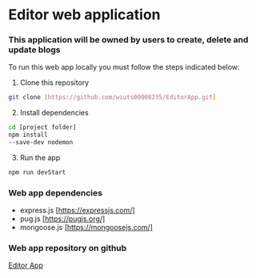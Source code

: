 # Editor web application

### This application will be owned by users to create, delete and update blogs

To run this web app locally you must follow the steps indicated below:

1. Clone this repository
```bash
git clone [https://github.com/wiuts00008235/EditorApp.git]
```

2. Install dependencies
```bash
cd [project folder]
npm install
--save-dev nodemon
```

3. Run the app
```bash
npm run devStart
```


### Web app dependencies
 - express.js [https://expressjs.com/]
 - pug.js [https://pugjs.org/]
 - mongoose.js [https://mongoosejs.com/]

### Web app repository on github
[Editor App](https://github.com/wiuts00008235/EditorApp)
